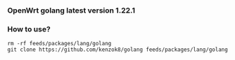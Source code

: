 ### OpenWrt golang latest version 1.22.1

### How to use?

```shell
rm -rf feeds/packages/lang/golang
git clone https://github.com/kenzok8/golang feeds/packages/lang/golang
```
